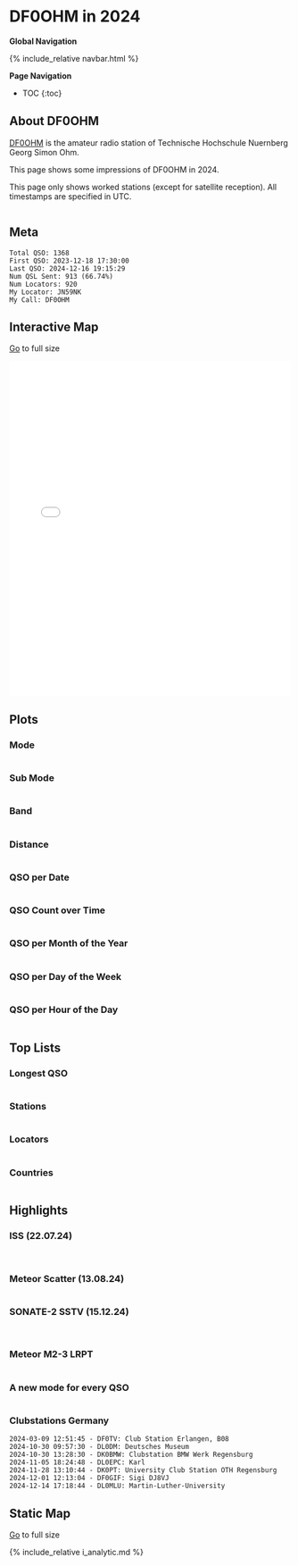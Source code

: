# DF0OHM in 2024

**Global Navigation**

{% include_relative navbar.html %}

**Page Navigation**

* TOC
{:toc}

## About DF0OHM

[DF0OHM](https://www.qrz.com/db/DF0OHM) is the amateur radio station of Technische Hochschule Nuernberg Georg Simon Ohm.

This page shows some impressions of DF0OHM in 2024.

This page only shows worked stations (except for satellite reception). All timestamps are specified in UTC.

<img src="images/ants5LPDA8.jpeg" style="max-height: 200px" alt="">

## Meta

```
Total QSO: 1368
First QSO: 2023-12-18 17:30:00
Last QSO: 2024-12-16 19:15:29
Num QSL Sent: 913 (66.74%)
Num Locators: 920
My Locator: JN59NK
My Call: DF0OHM
```

## Interactive Map

<a href="df0ohm-2024/qso_map.html">Go</a> to full size<br />
<iframe src="df0ohm-2024/qso_map.html" width="100%" height="600" frameborder="0"></iframe>

## Plots

### Mode

<img src="df0ohm-2024/qso_modes.png" style="max-width: 100%; max-height: 400px" alt="">

### Sub Mode

<img src="df0ohm-2024/qso_sub_modes.png" style="max-width: 100%; max-height: 400px" alt="">

### Band

<img src="df0ohm-2024/qso_bands.png" style="max-width: 100%; max-height: 400px" alt="">

### Distance

<img src="df0ohm-2024/qso_distance.png" style="max-width: 100%; max-height: 400px" alt="">

### QSO per Date

<img src="df0ohm-2024/qso_per_date.png" style="max-width: 100%; max-height: 400px" alt="">

### QSO Count over Time

<img src="df0ohm-2024/qso_count_over_time.png" style="max-width: 100%; max-height: 400px" alt="">

### QSO per Month of the Year

<img src="df0ohm-2024/qso_per_month_of_year.png" style="max-width: 100%; max-height: 400px" alt="">

### QSO per Day of the Week

<img src="df0ohm-2024/qso_per_day_of_week.png" style="max-width: 100%; max-height: 400px" alt="">

### QSO per Hour of the Day

<img src="df0ohm-2024/qso_per_hour_of_day.png" style="max-width: 100%; max-height: 400px" alt="">

## Top Lists

### Longest QSO

<img src="df0ohm-2024/stats_top_longest_qso.png" style="max-width: 100%; max-height: 400px" alt="">

### Stations

<img src="df0ohm-2024/stats_top_stations.png" style="max-width: 100%; max-height: 400px" alt="">

### Locators

<img src="df0ohm-2024/stats_top_locators.png" style="max-width: 100%; max-height: 400px" alt="">

### Countries

<img src="df0ohm-2024/stats_top_countries.png" style="max-width: 100%; max-height: 400px" alt="">

## Highlights

### ISS (22.07.24)

<img src="df0ohm-2024/highlights/iss_meta.png" style="max-height:200px" alt="">
<img src="df0ohm-2024/highlights/iss_qsl.jpg" style="max-height:200px"  alt="">

### Meteor Scatter (13.08.24)

<img src="df0ohm-2024/highlights/meteor_scatter.png" style="max-width: 100%; max-height: 400px" alt="">

### SONATE-2 SSTV (15.12.24)

<img src="df0ohm-2024/highlights/sonate_01.png" style="max-width: 100%; max-height: 400px" alt="">
<img src="df0ohm-2024/highlights/sonate_02.png" style="max-width: 100%; max-height: 400px" alt="">

### Meteor M2-3 LRPT

<img src="df0ohm-2024/highlights/meteor_m2_3.png" style="max-width: 100%; max-height: 400px" alt="">

### A new mode for every QSO

<img src="df0ohm-2024/highlights/ur4mls.png" style="max-width: 100%; max-height: 400px" alt="">

### Clubstations Germany

```
2024-03-09 12:51:45 - DF0TV: Club Station Erlangen, B08
2024-10-30 09:57:30 - DL0DM: Deutsches Museum
2024-10-30 13:28:30 - DK0BMW: Clubstation BMW Werk Regensburg
2024-11-05 18:24:48 - DL0EPC: Karl
2024-11-28 13:10:44 - DK0PT: University Club Station OTH Regensburg
2024-12-01 12:13:04 - DF0GIF: Sigi DJ8VJ
2024-12-14 17:18:44 - DL0MLU: Martin-Luther-University
```

## Static Map

<a href="df0ohm-2024/qso_map.png">Go</a> to full size<br />
<img src="df0ohm-2024/qso_map.png" style="max-width: 80%; max-height: 400px" alt="">

{% include_relative i_analytic.md %}
